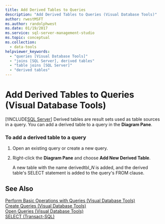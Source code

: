 ```yaml
---
title: Add Derived Tables to Queries
description: "Add Derived Tables to Queries (Visual Database Tools)"
author: rwestMSFT
ms.author: randolphwest
ms.date: 01/19/2017
ms.service: sql-server-management-studio
ms.topic: conceptual
ms.collection:
  - data-tools
helpviewer_keywords:
  - "queries [Visual Database Tools]"
  - "joins [SQL Server], derived tables"
  - "table joins [SQL Server]"
  - "derived tables"
---
```


# Add Derived Tables to Queries (Visual Database Tools)

[!INCLUDE[SQL Server](../includes/applies-to-version/sqlserver.md)]
Derived tables are result sets used as table sources in a query. You can add a derived table to a query in the **Diagram Pane**.  
  
### To add a derived table to a query  
  
1.  Open an existing query or create a new query.  
  
2.  Right-click the **Diagram Pane** and choose **Add New Derived Table**.  
  
    A new table with the name derivedtbl_*N* is added, and the derived table's SELECT statement is added to the query's FROM clause.  
  
## See Also  
[Perform Basic Operations with Queries &#40;Visual Database Tools&#41;](perform-basic-operations-with-queries-visual-database-tools.md)  
[Create Queries &#40;Visual Database Tools&#41;](create-queries-visual-database-tools.md)  
[Open Queries &#40;Visual Database Tools&#41;](open-queries-visual-database-tools.md)  
[SELECT (Transact-SQL)](/sql/t-sql/queries/select-transact-sql)  

